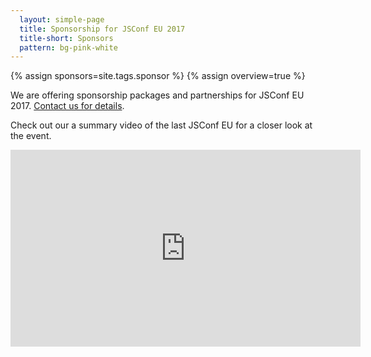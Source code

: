 ```yaml
---
  layout: simple-page
  title: Sponsorship for JSConf EU 2017
  title-short: Sponsors
  pattern: bg-pink-white
---
```


{% assign sponsors=site.tags.sponsor %}
{% assign overview=true %}

<p>
  We are offering sponsorship packages and partnerships for JSConf EU 2017. <a href="mailto:contact@jsconf.eu">Contact us for details</a>.
</p>

<p>
  Check out our a summary video of the last JSConf EU for a closer look at the event.
</p>

<div class="embed_container">
  <iframe width="560" height="315" src="http://www.youtube.com/embed/VHbnuNng0M8" frameborder="0" allowfullscreen="true"></iframe>
</div>

<!-- <p>
  These companies are our supporters in 2017:
</p>

{% for post in sponsors %}
  {% if.post.level == "sponsor-special" %}
  <div class="sponsor">
    <img src="{{ site.baseurl }}{{post.image}}" class="img-flex" />
    <h4>
      <a href="{{ site.baseurl }}{{post.permalink}}">{{ post.title }}</a>
    </h4>
    {{ post.content }}
  </div>
  {% endif %}
{% endfor %}

{% for post in sponsors %}
  {% if.post.level == "sponsor-main" %}
  <div class="sponsor">
    <img src="{{ site.baseurl }}{{post.image}}" class="img-flex" />
    <h4>
      <a href="{{ site.baseurl }}{{post.permalink}}">{{ post.title }}</a>
    </h4>
    {{ post.content }}
  </div>
  {% endif %}
{% endfor %}

{% for post in sponsors %}
  {% if.post.level == "sponsor-support" %}
  <div class="sponsor">
    <img src="{{ site.baseurl }}{{post.image}}" class="img-flex" />
    <h4>
      <a href="{{ site.baseurl }}{{post.permalink}}">{{ post.title }}</a>
    </h4>
    {{ post.content }}
  </div>
  {% endif %}
{% endfor %}

{% for post in sponsors %}
  {% if.post.level == "sponsor-custom" %}
  <div class="sponsor">
    <img src="{{ site.baseurl }}{{post.image}}" class="img-flex" />
    <h4>
      <a href="{{ site.baseurl }}{{post.permalink}}">{{ post.title }}</a>
    </h4>
    {{ post.content }}
  </div>
  {% endif %}
{% endfor %}

{% for post in sponsors %}
  {% if.post.level == "sponsor-verycustom" %}
  <div class="sponsor">
    <a href="{{ site.baseurl }}{{post.permalink}}"><img src="{{ site.baseurl }}{{post.image}}" class="img-flex" /></a>
    <h4>
      <a href="{{ site.baseurl }}{{post.permalink}}">{{ post.title }}</a>
    </h4>
    {{ post.content }}
  </div>
  {% endif %}
{% endfor %}

<div class="sponsor">
  <h4>
    Travel sponsors
  </h4>
  <ul>
    <li>Atlassian<Uli>
    <li>VhTO<Uli>
    <li>Namely<Uli>
    <li>ThoughtWorks<Uli>
    <li>Angefragt<Uli>
    <li>Opera Software ASA<Uli>
    <li>Zendesk<Uli>
    <li>Google<Uli>
  </ul>
</div>
-->
